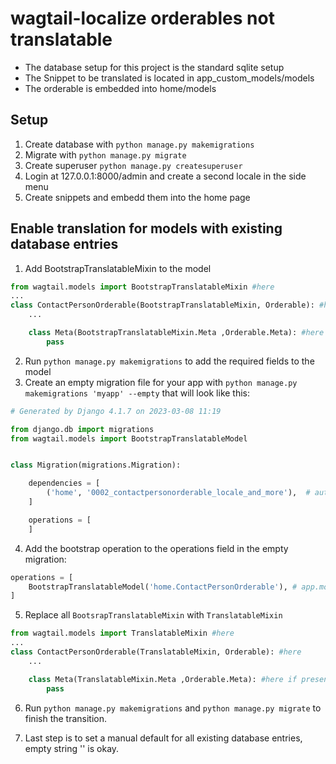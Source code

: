 # wagtail-localize orderables not translatable
- The database setup for this project is the standard sqlite setup
- The Snippet to be translated is located in app_custom_models/models
- The orderable is embedded into home/models

## Setup
1. Create database with `python manage.py makemigrations`
2. Migrate with `python manage.py migrate`
3. Create superuser `python manage.py createsuperuser`
4. Login at 127.0.0.1:8000/admin and create a second locale in the side menu
5. Create snippets and embedd them into the home page

## Enable translation for models with existing database entries
1. Add BootstrapTranslatableMixin to the model
```py
from wagtail.models import BootstrapTranslatableMixin #here
...
class ContactPersonOrderable(BootstrapTranslatableMixin, Orderable): #here
    ...

    class Meta(BootstrapTranslatableMixin.Meta ,Orderable.Meta): #here if present
        pass
```
2. Run `python manage.py makemigrations` to add the required fields to the model
3. Create an empty migration file for your app with `python manage.py makemigrations 'myapp' --empty` that will look like this:
```py
# Generated by Django 4.1.7 on 2023-03-08 11:19

from django.db import migrations
from wagtail.models import BootstrapTranslatableModel


class Migration(migrations.Migration):

    dependencies = [
        ('home', '0002_contactpersonorderable_locale_and_more'),  # auto generated
    ]

    operations = [
    ]
```
4. Add the bootstrap operation to the operations field in the empty migration:
```py
operations = [
    BootstrapTranslatableModel('home.ContactPersonOrderable'), # app.modelname
]
```
5. Replace all `BootsrapTranslatableMixin` with `TranslatableMixin`
```py
from wagtail.models import TranslatableMixin #here
...
class ContactPersonOrderable(TranslatableMixin, Orderable): #here
    ...

    class Meta(TranslatableMixin.Meta ,Orderable.Meta): #here if present
        pass
```
6. Run `python manage.py makemigrations` and `python manage.py migrate` to finish the transition.

7. Last step is to set a manual default for all existing database entries, empty string '' is okay.